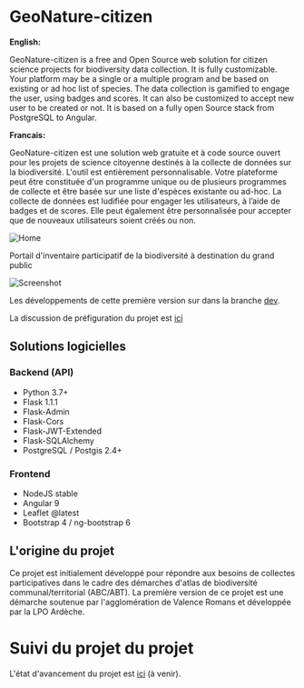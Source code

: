 # GeoNature-citizen

**English:**

GeoNature-citizen is a free and Open Source web solution for citizen science projects for biodiversity data collection. It is fully customizable. Your platform may be a single or a multiple program and be based on existing or ad hoc list of species.
The data collection is gamified to engage the user, using badges and scores. It can also be customized to accept new user to be created or not.
It is based on a fully open Source stack from PostgreSQL to Angular.

**Francais:**

GeoNature-citizen est une solution web gratuite et à code source ouvert pour les projets de science citoyenne destinés à la collecte de données sur la biodiversité. L'outil est entièrement personnalisable. Votre plateforme peut être constituée d'un programme unique ou de plusieurs programmes de collecte et être basée sur une liste d'espèces existante ou ad-hoc.
La collecte de données est ludifiée pour engager les utilisateurs, à l’aide de badges et de scores. Elle peut également être personnalisée pour accepter que de nouveaux utilisateurs soient créés ou non.

![Home](https://user-images.githubusercontent.com/45397017/49574639-3019fc80-f941-11e8-8117-5efd7803ff8e.png)

Portail d'inventaire participatif de la biodiversité à destination du grand public

![Screenshot](https://user-images.githubusercontent.com/11497003/61943639-2d394e00-af9c-11e9-94e1-de71753998e1.png)

Les développements de cette première version sur dans la branche [dev](https://github.com/PnX-SI/GeoNature-citizen/tree/dev).

La discussion de préfiguration du projet est [ici](https://github.com/PnX-SI/GeoNature-citizen/issues/2)

## Solutions logicielles

### Backend (API)

- Python 3.7+
- Flask 1.1.1
- Flask-Admin
- Flask-Cors
- Flask-JWT-Extended
- Flask-SQLAlchemy
- PostgreSQL / Postgis 2.4+

### Frontend

- NodeJS stable
- Angular 9
- Leaflet @latest
- Bootstrap 4 / ng-bootstrap 6

## L'origine du projet

Ce projet est initialement développé pour répondre aux besoins de collectes participatives dans le cadre des démarches d'atlas de biodiversité communal/territorial (ABC/ABT).
La première version de ce projet est une démarche soutenue par l'agglomération de Valence Romans et développée par la LPO Ardèche.

# Suivi du projet du projet

L'état d'avancement du projet est [ici](https://github.com/PnX-SI/GeoNature-citizen/projects) (à venir).
